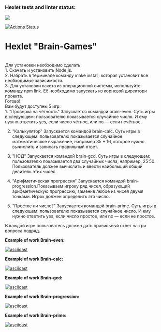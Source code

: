 ### Hexlet tests and linter status:

<a href="https://codeclimate.com/github/codeclimate/codeclimate/maintainability"><img src="https://api.codeclimate.com/v1/badges/a99a88d28ad37a79dbf6/maintainability" /></a>

[![Actions Status](https://github.com/Rodion94/lvl1/workflows/hexlet-check/badge.svg)](https://github.com/Rodion94/lvl1/actions)

<h1>Hexlet "Brain-Games"</h1><br>
Для установки необходимо сделать:<br>
1. Скачать и установить Node.js.<br>
2. Набрать в терминале команду make install, которая установит все необходимые зависимости.<br>
3. Для установки пакета из операционной системы, используйте команду npm link. Её необходимо запускать из корневой директори проекта.<br>
Готово!<br>
Вам будут доступны 5 игр:<br>
1. "Проверка на чётность"
Запускается командой brain-even. Суть игры в следующем: пользователю показывается случайное число. И ему нужно ответить yes, если число чётное, или no — если нечётное.<br>

2. "Калькулятор"
   Запускается командой brain-calc. Суть игры в следующем: пользователю показывается случайное математическое выражение, например 35 + 16, которое нужно вычислить и записать правильный ответ.<br>

3. "НОД"
   Запускается командой brain-gcd. Суть игры в следующем: пользователю показывается два случайных числа, например, 25 50. Пользователь должен вычислить и ввести наибольший общий делитель этих чисел.<br>

4. "Арифметическая прогрессия"
   Запускается командой brain-progression.Показываем игроку ряд чисел, образующий арифметическую прогрессию, заменив любое из чисел двумя точками. Игрок должен определить это число.<br>

5. "Простое ли число?"
   Запускается командой brain-prime. Суть игры в следующем: пользователю показывается случайное число. И ему нужно ответить yes, если число простое, или no — если не простое.<br>

В каждой игре пользователь должен дать правильный ответ на три вопроса подряд.

<b>Example of work Brain-even:</b>

[![asciicast](https://asciinema.org/a/BCFtJ1oYLSJAwPZMeeBhAXUdW.svg)](https://asciinema.org/a/BCFtJ1oYLSJAwPZMeeBhAXUdW)

<b>Example of work Brain-calc:</b>

[![asciicast](https://asciinema.org/a/bNphaPavHbNtxHDaOb495rNY9.svg)](https://asciinema.org/a/bNphaPavHbNtxHDaOb495rNY9)

<b>Example of work Brain-gcd:</b>

[![asciicast](https://asciinema.org/a/ad0s86vUNeQQAmAZsxz0cbk28.svg)](https://asciinema.org/a/ad0s86vUNeQQAmAZsxz0cbk28)

<b>Example of work Brain-progression:</b>

[![asciicast](https://asciinema.org/a/tIKJXIvO4ata9kITmv1cqRqL2.svg)](https://asciinema.org/a/tIKJXIvO4ata9kITmv1cqRqL2)

<b>Example of work Brain-prime:</b>

[![asciicast](https://asciinema.org/a/3k2Pf8UdOJPsHC9ZIyiFakVw8.svg)](https://asciinema.org/a/3k2Pf8UdOJPsHC9ZIyiFakVw8)
